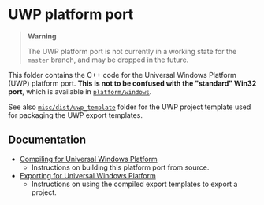 # UWP platform port

> **Warning**
>
> The UWP platform port is not currently in a working state for the `master`
> branch, and may be dropped in the future.

This folder contains the C++ code for the Universal Windows Platform (UWP)
platform port. **This is not to be confused with the "standard" Win32 port**,
which is available in [`platform/windows`](/platform/windows).

See also [`misc/dist/uwp_template`](/misc/dist/uwp_template) folder for the UWP
project template used for packaging the UWP export templates.

## Documentation

- [Compiling for Universal Windows Platform](https://docs.godotengine.org/en/latest/contributing/development/compiling/compiling_for_uwp.html)
  - Instructions on building this platform port from source.
- [Exporting for Universal Windows Platform](https://docs.godotengine.org/en/latest/tutorials/export/exporting_for_uwp.html)
  - Instructions on using the compiled export templates to export a project.
